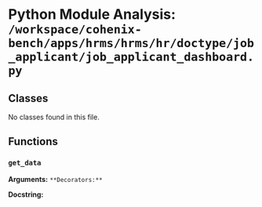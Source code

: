 # Python Module Analysis: `/workspace/cohenix-bench/apps/hrms/hrms/hr/doctype/job_applicant/job_applicant_dashboard.py`

## Classes

No classes found in this file.


## Functions

### `get_data`
**Arguments:** ``
**Decorators:** ``

**Docstring:**
```

```

